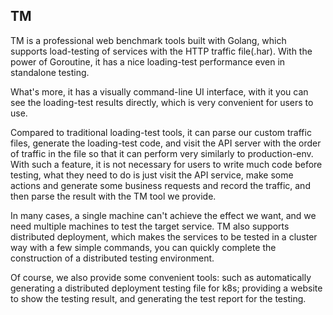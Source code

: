 ## TM

TM is a professional web benchmark tools built with Golang, which supports load-testing of services with the HTTP traffic file(.har). With the power of Goroutine, it has a nice loading-test performance even in standalone testing.

What's more, it has a visually command-line UI interface, with it you can see the loading-test results directly, which is very convenient for users to use.

Compared to traditional loading-test tools, it can parse our custom traffic files, generate the loading-test code, and visit the API server with the order of traffic in the file so that it can perform very similarly to production-env. With such a feature,  it is not necessary for users to write much code before testing, what they need to do is just visit the API service, make some actions and generate some business requests and record the traffic, and then parse the result with the TM tool we provide.

In many cases, a single machine can't achieve the effect we want, and we need multiple machines to test the target service. TM also supports distributed deployment, which makes the services to be tested in a cluster way with a few simple commands, you can quickly complete the construction of a distributed testing environment.

Of course, we also provide some convenient tools: such as automatically generating a distributed deployment testing file for k8s; providing a website to show the testing result, and generating the test report for the testing.

